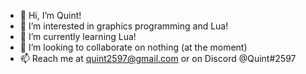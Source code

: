 - 👋 Hi, I’m Quint!
- 👀 I’m interested in graphics programming and Lua!
- 🌱 I’m currently learning Lua!
- 💞️ I’m looking to collaborate on nothing (at the moment)
- 📫 Reach me at quint2597@gmail.com or on Discord @Quint#2597

<!---
Quint2597/Quint2597 is a ✨ special ✨ repository because its `README.md` (this file) appears on your GitHub profile.
You can click the Preview link to take a look at your changes.
--->
